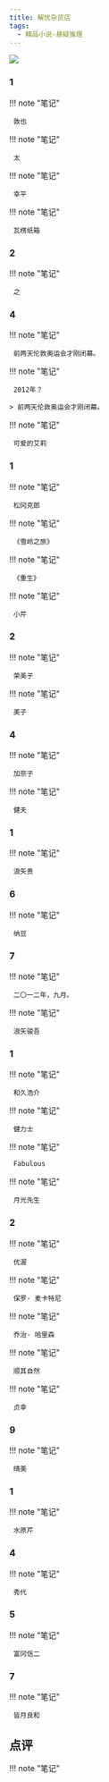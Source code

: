 ```yaml
---
title: 解忧杂货店
tags:
  - 精品小说-悬疑推理
---
```


![](https://wfqqreader-1252317822.image.myqcloud.com/cover/752/449752/t7_449752.jpg)


### 1




!!! note "笔记"

	 敦也 


!!! note "笔记"

	 太 


!!! note "笔记"

	 幸平 


!!! note "笔记"

	 瓦楞纸箱 


### 2




!!! note "笔记"

	 之 


### 4




!!! note "笔记"

	 前两天伦敦奥运会才刚闭幕。 


!!! note "笔记"

	 2012年？
 
	> 前两天伦敦奥运会才刚闭幕。




!!! note "笔记"

	 可爱的艾莉 


### 1




!!! note "笔记"

	 松冈克郎 


!!! note "笔记"

	 《雪岭之旅》 


!!! note "笔记"

	 《重生》 


!!! note "笔记"

	 小芹 


### 2




!!! note "笔记"

	 荣美子 


!!! note "笔记"

	 美子 


### 4




!!! note "笔记"

	 加奈子 


!!! note "笔记"

	 健夫 


### 1




!!! note "笔记"

	 浪矢贵 


### 6




!!! note "笔记"

	 纳豆 


### 7




!!! note "笔记"

	 二〇一二年，九月。
 


!!! note "笔记"

	 浪矢骏吾 


### 1




!!! note "笔记"

	 和久浩介 


!!! note "笔记"

	 健力士 


!!! note "笔记"

	 Fabulous 


!!! note "笔记"

	 月光先生 


### 2




!!! note "笔记"

	 优渥 


!!! note "笔记"

	 保罗· 麦卡特尼 


!!! note "笔记"

	 乔治· 哈里森 


!!! note "笔记"

	 顺其自然 


!!! note "笔记"

	 贞幸 


### 9




!!! note "笔记"

	 晴美 


### 1




!!! note "笔记"

	 水原芹 


### 4




!!! note "笔记"

	 秀代 


### 5




!!! note "笔记"

	 富冈信二 


### 7




!!! note "笔记"

	 皆月良和 


## 点评




!!! note "笔记"

	  

